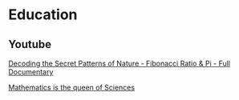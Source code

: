 # Education
## Youtube
[Decoding the Secret Patterns of Nature - Fibonacci Ratio & Pi - Full Documentary](https://www.youtube.com/watch?v=lXyCRP871VI)

[Mathematics is the queen of Sciences](https://www.youtube.com/watch?v=8mve0UoSxTo&t=1951s)

